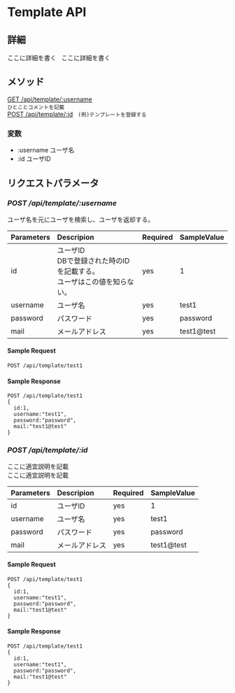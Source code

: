 # Template API

## 詳細

ここに詳細を書く  
ここに詳細を書く

## メソッド

[GET /api/template/:username](#POST_apiTemplateId)  
`ひとことコメントを記載`  
[POST /api/template/:id](#POST_apiTemplateId)  
`(例)テンプレートを登録する`  

### 変数

* :username ユーザ名
* :id ユーザID

## リクエストパラメータ

### *POST /api/template/:username*

ユーザ名を元にユーザを検索し、ユーザを返却する。

| Parameters | Descripion | Required | SampleValue |
|:--|:--|:--|:--|
| id | ユーザID<br>DBで登録された時のIDを記載する。<br>ユーザはこの値を知らない。 | yes | 1 |
| username | ユーザ名 | yes | test1 |
| password | パスワード | yes | password |
| mail | メールアドレス | yes | test1@test |

#### Sample Request

```
POST /api/template/test1
```

#### Sample Response

```
POST /api/template/test1  
{  
  id:1,  
  username:"test1",  
  password:"password",  
  mail:"test1@test"  
}  
```


### *POST /api/template/:id* <a name="POST_apiTemplateId">

ここに適宜説明を記載  
ここに適宜説明を記載  

| Parameters | Descripion | Required | SampleValue |
|:--|:--|:--|:--|
| id | ユーザID | yes | 1 |
| username | ユーザ名 | yes | test1 |
| password | パスワード | yes | password |
| mail | メールアドレス | yes | test1@test |

#### Sample Request

```
POST /api/template/test1  
{  
  id:1,  
  username:"test1",  
  password:"password",  
  mail:"test1@test"  
}  
```

#### Sample Response

```
POST /api/template/test1  
{  
  id:1,  
  username:"test1",  
  password:"password",  
  mail:"test1@test"  
}  
```
